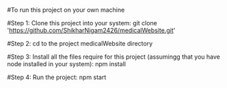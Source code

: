 #To run this project on your own machine

#Step 1: Clone this project into your system: git clone 'https://github.com/ShikharNigam2426/medicalWebsite.git'

#Step 2: cd to the project medicalWebsite directory

#Step 3: Install all the files require for this project (assumingg that you have node installed in your system): npm install 

#Step 4: Run the project: npm start